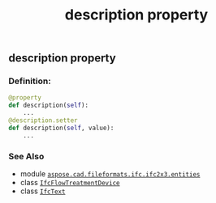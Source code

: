 ﻿---
title: description property
second_title: Aspose.CAD for Python via .NET API References
description: 
type: docs
weight: 40
url: /python-net/aspose.cad.fileformats.ifc.ifc2x3.entities/ifcflowtreatmentdevice/description/
is_root: false
---

## description property

### Definition:
```python
@property
def description(self):
    ...
@description.setter
def description(self, value):
    ...
```

### See Also
* module [`aspose.cad.fileformats.ifc.ifc2x3.entities`](../../)
* class [`IfcFlowTreatmentDevice`](/cad/python-net/aspose.cad.fileformats.ifc.ifc2x3.entities/ifcflowtreatmentdevice)
* class [`IfcText`](/cad/python-net/aspose.cad.fileformats.ifc.ifc2x3.types/ifctext)
